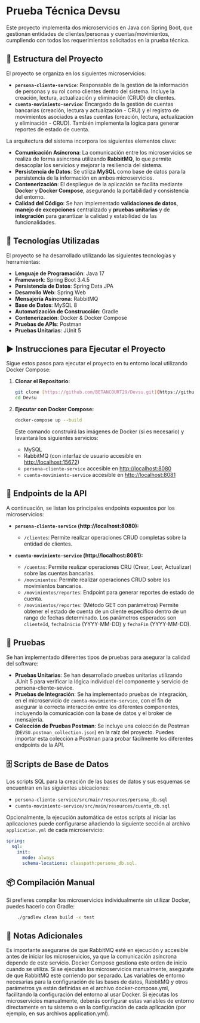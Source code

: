 # Prueba Técnica Devsu

Este proyecto implementa dos microservicios en Java con Spring Boot, que gestionan entidades de clientes/personas y cuentas/movimientos, cumpliendo con todos los requerimientos solicitados en la prueba técnica.

## 🧱 Estructura del Proyecto

El proyecto se organiza en los siguientes microservicios:

* **`persona-cliente-service`**: Responsable de la gestión de la información de personas y su rol como clientes dentro del sistema. Incluye la creación, lectura, actualización y eliminación (CRUD) de clientes.
* **`cuenta-movimiento-service`**: Encargado de la gestión de cuentas bancarias (creación, lectura y actualización - CRU) y el registro de movimientos asociados a estas cuentas (creación, lectura, actualización y eliminación - CRUD). También implementa la lógica para generar reportes de estado de cuenta.

La arquitectura del sistema incorpora los siguientes elementos clave:

* **Comunicación Asíncrona**: La comunicación entre los microservicios se realiza de forma asíncrona utilizando **RabbitMQ**, lo que permite desacoplar los servicios y mejorar la resiliencia del sistema.
* **Persistencia de Datos**: Se utiliza **MySQL** como base de datos para la persistencia de la información en ambos microservicios.
* **Contenerización**: El despliegue de la aplicación se facilita mediante **Docker** y **Docker Compose**, asegurando la portabilidad y consistencia del entorno.
* **Calidad del Código**: Se han implementado **validaciones de datos**, **manejo de excepciones** centralizado y **pruebas unitarias** y de **integración** para garantizar la calidad y estabilidad de las funcionalidades.

## 🚀 Tecnologías Utilizadas

El proyecto se ha desarrollado utilizando las siguientes tecnologías y herramientas:

* **Lenguaje de Programación**: Java 17
* **Framework**: Spring Boot 3.4.5
* **Persistencia de Datos**: Spring Data JPA
* **Desarrollo Web**: Spring Web
* **Mensajería Asíncrona**: RabbitMQ
* **Base de Datos**: MySQL 8
* **Automatización de Construcción**: Gradle
* **Contenerización**: Docker & Docker Compose
* **Pruebas de APIs**: Postman
* **Pruebas Unitarias**: JUnit 5

## ▶️ Instrucciones para Ejecutar el Proyecto

Sigue estos pasos para ejecutar el proyecto en tu entorno local utilizando Docker Compose:

1.  **Clonar el Repositorio:**
    ```bash
    git clone [https://github.com/BETANCOURT29/Devsu.git](https://github.com/BETANCOURT29/Devsu.git)
    cd Devsu
    ```

2.  **Ejecutar con Docker Compose:**
    ```bash
    docker-compose up --build
    ```
    Este comando construirá las imágenes de Docker (si es necesario) y levantará los siguientes servicios:
    * MySQL
    * RabbitMQ (con interfaz de usuario accesible en [http://localhost:15672](http://localhost:15672))
    * `persona-cliente-service` accesible en [http://localhost:8080](http://localhost:8080)
    * `cuenta-movimiento-service` accesible en [http://localhost:8081](http://localhost:8081)

## 📂 Endpoints de la API

A continuación, se listan los principales endpoints expuestos por los microservicios:

* **`persona-cliente-service` (http://localhost:8080):**
    * `/clientes`: Permite realizar operaciones CRUD completas sobre la entidad de clientes.

* **`cuenta-movimiento-service` (http://localhost:8081):**
    * `/cuentas`: Permite realizar operaciones CRU (Crear, Leer, Actualizar) sobre las cuentas bancarias.
    * `/movimientos`: Permite realizar operaciones CRUD sobre los movimientos bancarios.
    * `/movimientos/reportes`: Endpoint para generar reportes de estado de cuenta.
    * `/movimientos/reportes`: (Método GET con parámetros) Permite obtener el estado de cuenta de un cliente específico dentro de un rango de fechas determinado. Los parámetros esperados son `clienteId`, `fechaInicio` (YYYY-MM-DD) y `fechaFin` (YYYY-MM-DD).

## 🧪 Pruebas

Se han implementado diferentes tipos de pruebas para asegurar la calidad del software:

* **Pruebas Unitarias**: Se han desarrollado pruebas unitarias utilizando JUnit 5 para verificar la lógica individual del componente y servicio de persona-cliente-sevice.
* **Pruebas de Integración**: Se ha implementado pruebas de integración, en el microservicio de `cuenta-movimiento-service`, con el fin de asegurar la correcta interacción entre los diferentes componentes, incluyendo la comunicación con la base de datos y el broker de mensajería.
* **Colección de Pruebas Postman**: Se incluye una colección de Postman (`DEVSU.postman_collection.json`) en la raíz del proyecto. Puedes importar esta colección a Postman para probar fácilmente los diferentes endpoints de la API.

## 🗄️ Scripts de Base de Datos

Los scripts SQL para la creación de las bases de datos y sus esquemas se encuentran en las siguientes ubicaciones:

* `persona-cliente-service/src/main/resources/persona_db.sql`
* `cuenta-movimiento-service/src/main/resources/cuenta_db.sql`

Opcionalmente, la ejecución automática de estos scripts al iniciar las aplicaciones puede configurarse añadiendo la siguiente sección al archivo `application.yml` de cada microservicio:

```yaml
spring:
  sql:
    init:
      mode: always
      schema-locations: classpath:persona_db.sql.
```

## 📦 Compilación Manual

Si prefieres compilar los microservicios individualmente sin utilizar Docker, puedes hacerlo con Gradle:
```bash
    ./gradlew clean build -x test
```

## 🧾 Notas Adicionales
Es importante asegurarse de que RabbitMQ esté en ejecución y accesible antes de iniciar los microservicios, ya que la comunicación asíncrona depende de este servicio. Docker Compose gestiona este orden de inicio cuando se utiliza. Si se ejecutan los microservicios manualmente, asegúrate de que RabbitMQ esté corriendo por separado.
Las variables de entorno necesarias para la configuración de las bases de datos, RabbitMQ y otros parámetros ya están definidas en el archivo docker-compose.yml, facilitando la configuración del entorno al usar Docker. Si ejecutas los microservicios manualmente, deberás configurar estas variables de entorno directamente en tu sistema o en la configuración de cada aplicación (por ejemplo, en sus archivos application.yml).

